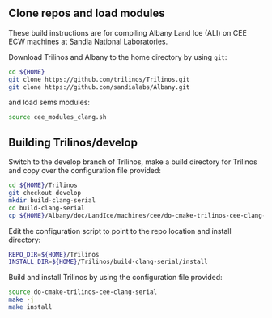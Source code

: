 ## Clone repos and load modules
These build instructions are for compiling Albany Land Ice (ALI) on CEE ECW machines at Sandia National Laboratories.

Download Trilinos and Albany to the home directory by using `git`:
```sh
cd ${HOME}
git clone https://github.com/trilinos/Trilinos.git
git clone https://github.com/sandialabs/Albany.git
```
and load sems modules:
```sh
source cee_modules_clang.sh
```

## Building Trilinos/develop
Switch to the develop branch of Trilinos, make a build directory for Trilinos and copy over the configuration file provided:
```sh
cd ${HOME}/Trilinos
git checkout develop
mkdir build-clang-serial
cd build-clang-serial
cp ${HOME}/Albany/doc/LandIce/machines/cee/do-cmake-trilinos-cee-clang-serial .
```
Edit the configuration script to point to the repo location and install directory:
```sh
REPO_DIR=${HOME}/Trilinos
INSTALL_DIR=${HOME}/Trilinos/build-clang-serial/install
```

Build and install Trilinos by using the configuration file provided:
```sh
source do-cmake-trilinos-cee-clang-serial
make -j
make install
```
